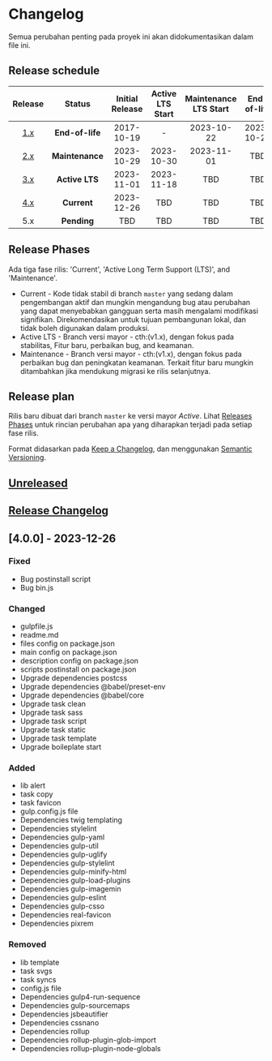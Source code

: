 # Changelog

Semua perubahan penting pada proyek ini akan didokumentasikan dalam file ini.

## Release schedule

| Release | Status          | Initial Release | Active LTS Start | Maintenance LTS Start | End-of-life |
| :-----: | :-------------: | :-------------: | :--------------: | :-------------------: | :---------: |
| [1.x][] | **End-of-life** | 2017-10-19      | -                | 2023-10-22            | 2023-10-29  |
| [2.x][] | **Maintenance** | 2023-10-29      | 2023-10-30       | 2023-11-01            | TBD         |
| [3.x][] | **Active LTS**  | 2023-11-01      | 2023-11-18       | TBD                   | TBD         |
| [4.x][] | **Current**     | 2023-12-26      | TBD              | TBD                   | TBD         |
| 5.x     | **Pending**     | TBD             | TBD              | TBD                   | TBD         |

[1.x]: https://github.com/buddywinangun/gulp-xtend/tree/1.0.0
[2.x]: https://github.com/buddywinangun/gulp-xtend/tree/2.0.0
[3.x]: https://github.com/buddywinangun/gulp-xtend/tree/3.0.0
[4.x]: https://github.com/buddywinangun/gulp-xtend/tree/4.0.0

## Release Phases

Ada tiga fase rilis: 'Current', 'Active Long Term Support (LTS)', and 'Maintenance'.

 * Current - Kode tidak stabil di branch `master` yang sedang dalam pengembangan aktif dan mungkin mengandung bug atau perubahan yang dapat menyebabkan gangguan serta masih mengalami modifikasi signifikan. Direkomendasikan untuk tujuan pembangunan lokal, dan tidak boleh digunakan dalam produksi.
 * Active LTS - Branch versi mayor - cth:(v1.x), dengan fokus pada stabilitas, Fitur baru, perbaikan bug, and keamanan.
 * Maintenance - Branch versi mayor - cth:(v1.x), dengan fokus pada perbaikan bug dan peningkatan keamanan. Terkait fitur baru mungkin ditambahkan jika mendukung migrasi ke rilis selanjutnya.

## Release plan

Rilis baru dibuat dari branch `master` ke versi mayor *Active*. Lihat [Releases Phases](#release-phases) untuk rincian perubahan apa yang diharapkan terjadi pada setiap fase rilis.

Format didasarkan pada [Keep a Changelog](https://keepachangelog.com/en/1.0.0/),
dan menggunakan [Semantic Versioning](https://semver.org/spec/v2.0.0.html).

## [Unreleased](https://github.com/buddywinangun/gulp-xtend/compare/5.0.0...HEAD)

## [Release Changelog](https://github.com/buddywinangun/gulp-xtend/releases)

## [4.0.0] - 2023-12-26

### Fixed

- Bug postinstall script
- Bug bin.js

### Changed

- gulpfile.js
- readme.md
- files config on package.json
- main config on package.json
- description config on package.json
- scripts postinstall on package.json
- Upgrade dependencies postcss
- Upgrade dependencies @babel/preset-env
- Upgrade dependencies @babel/core
- Upgrade task clean
- Upgrade task sass
- Upgrade task script
- Upgrade task static
- Upgrade task template
- Upgrade boileplate start

### Added

- lib alert
- task copy
- task favicon
- gulp.config.js file
- Dependencies twig templating
- Dependencies stylelint
- Dependencies gulp-yaml
- Dependencies gulp-util
- Dependencies gulp-uglify
- Dependencies gulp-stylelint
- Dependencies gulp-minify-html
- Dependencies gulp-load-plugins
- Dependencies gulp-imagemin
- Dependencies gulp-eslint
- Dependencies gulp-csso
- Dependencies real-favicon
- Dependencies pixrem

### Removed

- lib template
- task svgs
- task syncs
- config.js file
- Dependencies gulp4-run-sequence
- Dependencies gulp-sourcemaps
- Dependencies jsbeautifier
- Dependencies cssnano
- Dependencies rollup
- Dependencies rollup-plugin-glob-import
- Dependencies rollup-plugin-node-globals
